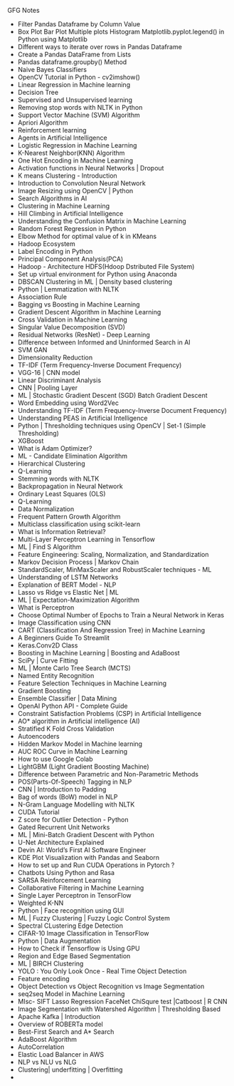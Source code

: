 GFG Notes
- Filter Pandas Dataframe by Column Value
- Box Plot Bar Plot Multiple plots Histogram Matplotlib.pyplot.legend() in Python using Matplotlib
- Different ways to iterate over rows in Pandas Dataframe
- Create a Pandas DataFrame from Lists
- Pandas dataframe.groupby() Method
- Naive Bayes Classifiers
- OpenCV Tutorial in Python - cv2imshow()
- Linear Regression in Machine learning
- Decision Tree
- Supervised and Unsupervised learning
- Removing stop words with NLTK in Python
- Support Vector Machine (SVM) Algorithm
- Apriori Algorithm
- Reinforcement learning
- Agents in Artificial Intelligence
- Logistic Regression in Machine Learning
- K-Nearest Neighbor(KNN) Algorithm
- One Hot Encoding in Machine Learning
- Activation functions in Neural Networks | Dropout
- K means Clustering - Introduction
- Introduction to Convolution Neural Network
- Image Resizing using OpenCV | Python
- Search Algorithms in AI
- Clustering in Machine Learning
- Hill Climbing in Artificial Intelligence
- Understanding the Confusion Matrix in Machine Learning
- Random Forest Regression in Python
- Elbow Method for optimal value of k in KMeans
- Hadoop Ecosystem
- Label Encoding in Python
- Principal Component Analysis(PCA)
- Hadoop - Architecture HDFS(Hdoop Dstributed File System)
- Set up virtual environment for Python using Anaconda
- DBSCAN Clustering in ML | Density based clustering
- Python | Lemmatization with NLTK
- Association Rule
- Bagging vs Boosting in Machine Learning
- Gradient Descent Algorithm in Machine Learning
- Cross Validation in Machine Learning
- Singular Value Decomposition (SVD)
- Residual Networks (ResNet) - Deep Learning
- Difference between Informed and Uninformed Search in AI
- SVM GAN
- Dimensionality Reduction
- TF-IDF (Term Frequency-Inverse Document Frequency)
- VGG-16 | CNN model
- Linear Discriminant Analysis
- CNN | Pooling Layer
- ML | Stochastic Gradient Descent (SGD) Batch Gradient Descent
- Word Embedding using Word2Vec
- Understanding TF-IDF (Term Frequency-Inverse Document Frequency)
- Understanding PEAS in Artificial Intelligence
- Python | Thresholding techniques using OpenCV | Set-1 (Simple Thresholding)
- XGBoost
- What is Adam Optimizer?
- ML - Candidate Elimination Algorithm
- Hierarchical Clustering 
-  Q-Learning
-  Stemming words with NLTK
- Backpropagation in Neural Network
- Ordinary Least Squares (OLS)
- Q-Learning
- Data Normalization
- Frequent Pattern Growth Algorithm
- Multiclass classification using scikit-learn
- What is Information Retrieval?
- Multi-Layer Perceptron Learning in Tensorflow
- ML | Find S Algorithm
- Feature Engineering: Scaling, Normalization, and Standardization
- Markov Decision Process | Markov Chain
- StandardScaler, MinMaxScaler and RobustScaler techniques - ML
- Understanding of LSTM Networks
- Explanation of BERT Model - NLP
- Lasso vs Ridge vs Elastic Net | ML
- ML | Expectation-Maximization Algorithm
- What is Perceptron
- Choose Optimal Number of Epochs to Train a Neural Network in Keras
- Image Classification using CNN
- CART (Classification And Regression Tree) in Machine Learning
- A Beginners Guide To Streamlit
- Keras.Conv2D Class
- Boosting in Machine Learning | Boosting and AdaBoost
- SciPy | Curve Fitting
- ML | Monte Carlo Tree Search (MCTS)
- Named Entity Recognition
- Feature Selection Techniques in Machine Learning
-  Gradient Boosting
-  Ensemble Classifier | Data Mining
-  OpenAI Python API - Complete Guide
-  Constraint Satisfaction Problems (CSP) in Artificial Intelligence
-  AO* algorithm in Artificial intelligence (AI)
-  Stratified K Fold Cross Validation
-  Autoencoders
-  Hidden Markov Model in Machine learning
-  AUC ROC Curve in Machine Learning
-  How to use Google Colab
-  LightGBM (Light Gradient Boosting Machine)
-  Difference between Parametric and Non-Parametric Methods
-  POS(Parts-Of-Speech) Tagging in NLP
-  CNN | Introduction to Padding
-  Bag of words (BoW) model in NLP
-  N-Gram Language Modelling with NLTK
-  CUDA Tutorial
-  Z score for Outlier Detection - Python
-  Gated Recurrent Unit Networks
-  ML | Mini-Batch Gradient Descent with Python
-  U-Net Architecture Explained
-  Devin AI: World’s First AI Software Engineer
-  KDE Plot Visualization with Pandas and Seaborn
-  How to set up and Run CUDA Operations in Pytorch ?
-  Chatbots Using Python and Rasa
-  SARSA Reinforcement Learning
-  Collaborative Filtering in Machine Learning
-  Single Layer Perceptron in TensorFlow
-  Weighted K-NN
-  Python | Face recognition using GUI
-  ML | Fuzzy Clustering | Fuzzy Logic Control System
-  Spectral CLustering Edge Detection
- CIFAR-10 Image Classification in TensorFlow
- Python | Data Augmentation
- How to Check if Tensorflow is Using GPU
- Region and Edge Based Segmentation
- ML | BIRCH Clustering
- YOLO : You Only Look Once - Real Time Object Detection
- Feature encoding
- Object Detection vs Object Recognition vs Image Segmentation
- seq2seq Model in Machine Learning
- MIsc- SIFT Lasso Regression FaceNet ChiSqure test |Catboost | R CNN
- Image Segmentation with Watershed Algorithm | Thresholding Based
- Apache Kafka | Introduction
- Overview of ROBERTa model
-  Best-First Search and A* Search
-  AdaBoost Algorithm
-  AutoCorrelation
-  Elastic Load Balancer in AWS
-  NLP vs NLU vs NLG
-  Clustering| underfitting | Overfitting
-  
